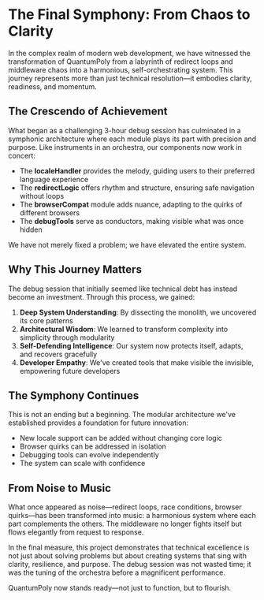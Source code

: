 # The Final Symphony: From Chaos to Clarity

In the complex realm of modern web development, we have witnessed the transformation of QuantumPoly from a labyrinth of redirect loops and middleware chaos into a harmonious, self-orchestrating system. This journey represents more than just technical resolution—it embodies clarity, readiness, and momentum.

## The Crescendo of Achievement

What began as a challenging 3-hour debug session has culminated in a symphonic architecture where each module plays its part with precision and purpose. Like instruments in an orchestra, our components now work in concert:

- The **localeHandler** provides the melody, guiding users to their preferred language experience
- The **redirectLogic** offers rhythm and structure, ensuring safe navigation without loops
- The **browserCompat** module adds nuance, adapting to the quirks of different browsers
- The **debugTools** serve as conductors, making visible what was once hidden

We have not merely fixed a problem; we have elevated the entire system.

## Why This Journey Matters

The debug session that initially seemed like technical debt has instead become an investment. Through this process, we gained:

1. **Deep System Understanding**: By dissecting the monolith, we uncovered its core patterns
2. **Architectural Wisdom**: We learned to transform complexity into simplicity through modularity
3. **Self-Defending Intelligence**: Our system now protects itself, adapts, and recovers gracefully
4. **Developer Empathy**: We've created tools that make visible the invisible, empowering future developers

## The Symphony Continues

This is not an ending but a beginning. The modular architecture we've established provides a foundation for future innovation:

- New locale support can be added without changing core logic
- Browser quirks can be addressed in isolation
- Debugging tools can evolve independently
- The system can scale with confidence

## From Noise to Music

What once appeared as noise—redirect loops, race conditions, browser quirks—has been transformed into music: a harmonious system where each part complements the others. The middleware no longer fights itself but flows elegantly from request to response.

In the final measure, this project demonstrates that technical excellence is not just about solving problems but about creating systems that sing with clarity, resilience, and purpose. The debug session was not wasted time; it was the tuning of the orchestra before a magnificent performance.

QuantumPoly now stands ready—not just to function, but to flourish. 